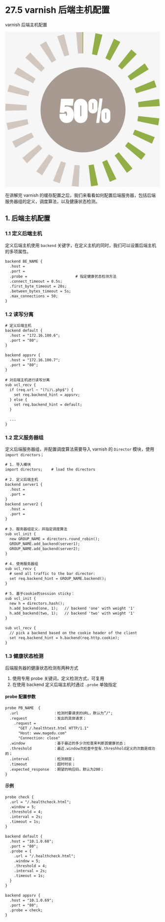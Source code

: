 # 27.5 varnish 后端主机配置


varnish 后端主机配置

![HA](/images/linux_mt/linux_cache.jpg)
<!-- more -->

在讲解完 varnish 的缓存配置之后，我们来看看如何配置后端服务器，包括后端服务器组的定义，调度算法，以及健康状态检测。

## 1. 后端主机配置
### 1.1 定义后端主机
定义后端主机使用 `backend` 关键字，在定义主机的同时，我们可以设置后端主机的多项属性。

```
backend BE_NAME {
  .host =                       
  .port =
  .probe =                      # 指定健康状态检测方法
  .connect_timeout = 0.5s;
  .first_byte_timeout = 20s;
  .between_bytes_timeout = 5s;
  .max_connections = 50;
}
```

### 1.2 读写分离
```
# 定义后端主机
backend default {
  .host = "172.16.100.6";
  .port = "80";
}

backend appsrv {
  .host = "172.16.100.7";
  .port = "80";
}

# 对后端主机进行读写分离
sub vcl_recv {
  if (req.url ~ "(?i)\.php$") {
    set req.backend_hint = appsrv;
  } else {
    set req.backend_hint = default;
  }

  ...
}
```

### 1.2 定义服务器组
定义后端服务器组，并配置调度算法需要导入 varnish 的 `Director` 模块，使用 `import directors；`

```
# 1. 导入模块
import directors;    # load the directors

# 2. 定义后端主机
backend server1 {
  .host =
  .port =
}
backend server2 {
  .host =
  .port =
}

# 3. 服务器组定义，并指定调度算法
sub vcl_init {
  new GROUP_NAME = directors.round_robin();
  GROUP_NAME.add_backend(server1);
  GROUP_NAME.add_backend(server2);
}

# 4. 使用服务器组
sub vcl_recv {
  # send all traffic to the bar director:
  set req.backend_hint = GROUP_NAME.backend();
}

# 5. 基于cookie的session sticky：
sub vcl_init {
  new h = directors.hash();
  h.add_backend(one, 1);   // backend 'one' with weight '1'
  h.add_backend(two, 1);   // backend 'two' with weight '1'
}

sub vcl_recv {
  // pick a backend based on the cookie header of the client
  set req.backend_hint = h.backend(req.http.cookie);
}
```

### 1.3 健康状态检测
后端服务器的健康状态检测有两种方式
1. 使用专用 probe 关键词，定义检测方式，可复用
2. 在使用 backend 定义后端主机时通过 `.probe` 单独指定

#### probe 配置参数
```
probe PB_NAME  {
  .url                ：检测时要请求的URL，默认为”/";
  .request            ：发出的具体请求；
    .request =
      "GET /.healthtest.html HTTP/1.1"
      "Host: www.magedu.com"
      "Connection: close"
  .window             ：基于最近的多少次检查来判断其健康状态；
  .threshold          ：最近.window次检查中至有.threshhold定义的次数是成功的；
  .interval           ：检测频度；
  .timeout            ：超时时长；
  .expected_response  ：期望的响应码，默认为200；
}

```

#### 示例
```
probe check {
  .url = "/.healthcheck.html";
  .window = 5;
  .threshold = 4;
  .interval = 2s;
  .timeout = 1s;
}

backend default {
  .host = "10.1.0.68";
  .port = "80";
  .probe = {
    .url = "/.healthcheck.html";
    .window = 5;
    .threshold = 4;
    .interval = 2s;
    .timeout = 1s;
  }
}

backend appsrv {
  .host = "10.1.0.69";
  .port = "80";
  .probe = check;
}
```

